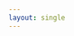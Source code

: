 ```yaml
---
layout: single
---
```


<script type="application/javascript">
  function getIP(json) {
    document.write(json.ip);
  }
</script>

<script type="application/javascript" src="https://api.ipify.org?format=jsonp&callback=getIP"></script>
